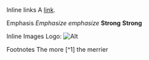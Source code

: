 Inline links 
A [link](http://abcdef.com "Title").  

Emphasis
*Emphasize* _emphasize_   **Strong** __Strong__

Inline Images 
Logo: ![Alt](/abc.png "Title")

Footnotes
The more [^1] the merrier



